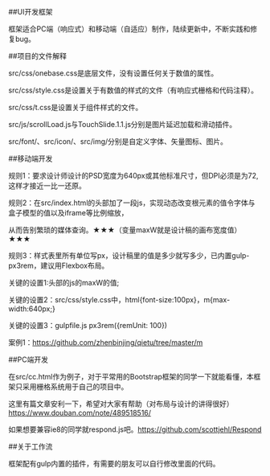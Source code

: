 ﻿##UI开发框架

框架适合PC端（响应式）和移动端（自适应）制作，陆续更新中，不断实践和修复bug。

##项目的文件解释

src/css/onebase.css是底层文件，没有设置任何关于数值的属性。

src/css/style.css是设置关于有数值的样式的文件（有响应式栅格和代码注释）。

src/css/t.css是设置关于组件样式的文件。

src/js/scrollLoad.js与TouchSlide.1.1.js分别是图片延迟加载和滑动插件。

src/font/、src/icon/、src/img/分别是自定义字体、矢量图标、图片。

##移动端开发

规则1：要求设计师设计的PSD宽度为640px或其他标准尺寸，但DPI必须是为72,这样才接近一比一还原。

规则2：在src/index.html的头部加了一段js，实现动态改变根元素的值令字体与盒子模型的值以及iframe等比例缩放，

从而告别繁琐的媒体查询。★★★（变量maxW就是设计稿的画布宽度值）★★★

规则3：样式表里所有单位写px，设计稿里的值是多少就写多少，已内置gulp-px3rem，建议用Flexbox布局。

关键的设置1:头部的js的maxW的值;

关键的设置2：src/css/style.css中，html{font-size:100px}，m{max-width:640px;}

关键的设置3：gulpfile.js px3rem({remUnit: 100})

案例1：https://github.com/zhenbinjing/qietu/tree/master/m

##PC端开发

在src/cc.html作为例子，对于平常用的Bootstrap框架的同学一下就能看懂，本框架只采用栅格系统用于自己的项目中。

这里有篇文章安利一下，希望对大家有帮助（对布局与设计的讲得很好）https://www.douban.com/note/489518516/

如果想要兼容ie8的同学就respond.js吧。https://github.com/scottjehl/Respond

##关于工作流

框架配有gulp内置的插件，有需要的朋友可以自行修改里面的代码。

